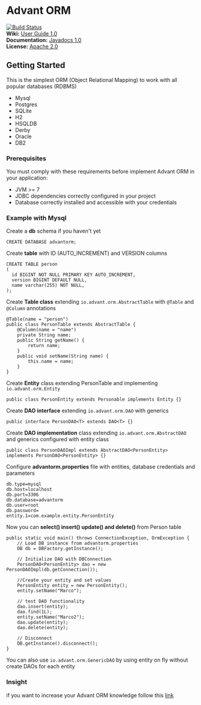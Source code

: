 # Advant ORM

[![Build Status](https://travis-ci.org/advantio/advant-orm.svg?branch=master)](https://travis-ci.org/advantio/advant-orm)  
**Wiki:** [User Guide 1.0](https://github.com/advantio/advant-orm/wiki/Advant-ORM-1.0)  
**Documentation:** [Javadocs 1.0](http://advantio.github.io/advant-orm/api-docs/1.0/javadoc/index.html)  
**License:** [Apache 2.0](http://www.apache.org/licenses/LICENSE-2.0)  

## Getting Started

This is the simplest ORM (Object Relational Mapping) to work with all popular databases (RDBMS) 
- Mysql
- Postgres
- SQLite
- H2
- HSQLDB
- Derby
- Oracle
- DB2

### Prerequisites
You must comply with these requirements before implement Advant ORM in your application: 
- JVM >= 7
- JDBC dependencies correctly configured in your project
- Database correctly installed and accessible with your credentials

### Example with Mysql
Create a **db** schema if you haven't yet
~~~~
CREATE DATABASE advantorm;
~~~~
Create **table** with ID (AUTO_INCREMENT) and VERSION columns
~~~~
CREATE TABLE person
(
  id BIGINT NOT NULL PRIMARY KEY AUTO_INCREMENT,
  version BIGINT DEFAULT NULL,
  name varchar(255) NOT NULL,
);
~~~~
Create **Table class** extending `io.advant.orm.AbstractTable` with `@Table` and `@Column` annotations
~~~~
@Table(name = "person")
public class PersonTable extends AbstractTable {
    @Column(name = "name")
    private String name;
    public String getName() {
        return name;
    }
    public void setName(String name) {
        this.name = name;
    }
}
~~~~
Create **Entity** class extending PersonTable and implementing `io.advant.orm.Entity`
~~~~
public class PersonEntity extends Personable implements Entity {}
~~~~
Create **DAO interface** extending `io.advant.orm.DAO` with generics
~~~~
public interface PersonDAO<T> extends DAO<T> {}
~~~~
Create **DAO implementation** class extending `io.advant.orm.AbstractDAO` and generics configured with entity class
~~~~
public class PersonDAOImpl extends AbstractDAO<PersonEntity> implements PersonDAO<PersonEntity> {}
~~~~
Configure **advantorm.properties** file with entities, database credentials and parameters
~~~~
db.type=mysql
db.host=localhost
db.port=3306
db.database=advantorm
db.user=root
db.password=
entity.1=com.example.entity.PersonEntity
~~~~
Now you can **select() insert() update() and delete()** from Person table
~~~~
public static void main() throws ConnectionException, OrmException {
    // Load DB instance from advantorm.properties
    DB db = DBFactory.getInstance();
    
    // Initialize DAO with DBConnection
    PersonDAO<PersonEntity> dao = new PersonDAOImpl(db.getConnection());
    
    //Create your entity and set values
    PersonEntity entity = new PersonEntity();
    entity.setName("Marco");
    
    // test DAO functionality
    dao.insert(entity);
    dao.find(1L);
    entity.setName("Marco2");
    dao.update(entity);
    dao.delete(entity);
    
    // Disconnect
    DB.getInstance().disconnect();
}
~~~~
You can also use `io.advant.orm.GenericDAO` by using entity on fly without create DAOs for each entity

### Insight
if you want to increase your Advant ORM knowledge follow this [link](https://github.com/advantio/advant-orm/wiki)
